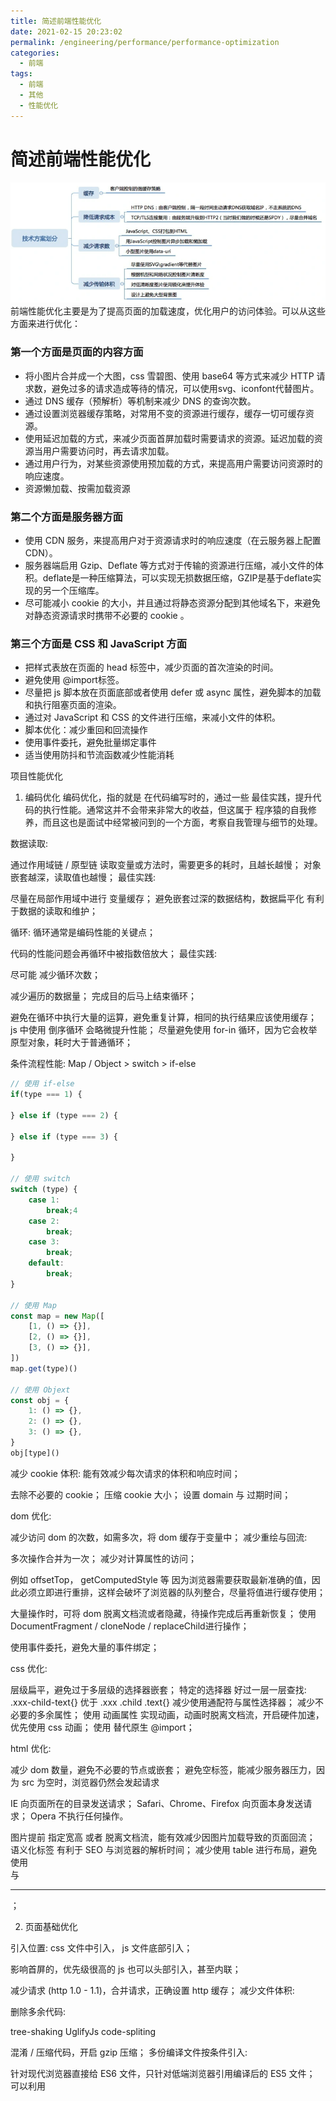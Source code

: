 ```yaml
---
title: 简述前端性能优化
date: 2021-02-15 20:23:02
permalink: /engineering/performance/performance-optimization
categories:
  - 前端
tags:
  - 前端
  - 其他
  - 性能优化
---
```

# 简述前端性能优化

![img](images/performance001.png)
前端性能优化主要是为了提高页面的加载速度，优化用户的访问体验。可以从这些方面来进行优化：

### 第一个方面是页面的内容方面

- 将小图片合并成一个大图，css 雪碧图、使用 base64 等方式来减少 HTTP 请求数，避免过多的请求造成等待的情况，可以使用svg、iconfont代替图片。
- 通过 DNS 缓存（预解析）等机制来减少 DNS 的查询次数。
- 通过设置浏览器缓存策略，对常用不变的资源进行缓存，缓存一切可缓存资源。
- 使用延迟加载的方式，来减少页面首屏加载时需要请求的资源。延迟加载的资源当用户需要访问时，再去请求加载。
- 通过用户行为，对某些资源使用预加载的方式，来提高用户需要访问资源时的响应速度。
- 资源懒加载、按需加载资源

### 第二个方面是服务器方面

- 使用 CDN 服务，来提高用户对于资源请求时的响应速度（在云服务器上配置CDN）。
- 服务器端启用 Gzip、Deflate 等方式对于传输的资源进行压缩，减小文件的体积。deflate是一种压缩算法，可以实现无损数据压缩，GZIP是基于deflate实现的另一个压缩库。
- 尽可能减小 cookie 的大小，并且通过将静态资源分配到其他域名下，来避免对静态资源请求时携带不必要的 cookie 。

### 第三个方面是 CSS 和 JavaScript 方面

- 把样式表放在页面的 head 标签中，减少页面的首次渲染的时间。
- 避免使用 @import标签。
- 尽量把 js 脚本放在页面底部或者使用 defer 或 async 属性，避免脚本的加载和执行阻塞页面的渲染。
- 通过对 JavaScript 和 CSS 的文件进行压缩，来减小文件的体积。
- 脚本优化：减少重回和回流操作
- 使用事件委托，避免批量绑定事件
- 适当使用防抖和节流函数减少性能消耗

项目性能优化
1. 编码优化
编码优化，指的就是 在代码编写时的，通过一些 最佳实践，提升代码的执行性能。通常这并不会带来非常大的收益，但这属于 程序猿的自我修养，而且这也是面试中经常被问到的一个方面，考察自我管理与细节的处理。


数据读取:

通过作用域链 / 原型链 读取变量或方法时，需要更多的耗时，且越长越慢；
对象嵌套越深，读取值也越慢；
最佳实践:

尽量在局部作用域中进行 变量缓存；
避免嵌套过深的数据结构，数据扁平化 有利于数据的读取和维护；





循环: 循环通常是编码性能的关键点；

代码的性能问题会再循环中被指数倍放大；
最佳实践:

尽可能 减少循环次数；

减少遍历的数据量；
完成目的后马上结束循环；


避免在循环中执行大量的运算，避免重复计算，相同的执行结果应该使用缓存；
js 中使用 倒序循环 会略微提升性能；
尽量避免使用 for-in 循环，因为它会枚举原型对象，耗时大于普通循环；





条件流程性能: Map / Object > switch > if-else

```js
// 使用 if-else
if(type === 1) {

} else if (type === 2) {

} else if (type === 3) {

}

// 使用 switch
switch (type) {
	case 1:
		break;4
	case 2:
		break;
	case 3:
		break;
    default:
        break;
}

// 使用 Map
const map = new Map([
	[1, () => {}],
	[2, () => {}],
	[3, () => {}],
])
map.get(type)()

// 使用 Objext
const obj = {
	1: () => {},
	2: () => {},
	3: () => {},
}
obj[type]()
```

减少 cookie 体积: 能有效减少每次请求的体积和响应时间；

去除不必要的 cookie；
压缩 cookie 大小；
设置 domain 与 过期时间；



dom 优化:

减少访问 dom 的次数，如需多次，将 dom 缓存于变量中；
减少重绘与回流:

多次操作合并为一次；
减少对计算属性的访问；

例如 offsetTop， getComputedStyle 等
因为浏览器需要获取最新准确的值，因此必须立即进行重排，这样会破坏了浏览器的队列整合，尽量将值进行缓存使用；


大量操作时，可将 dom 脱离文档流或者隐藏，待操作完成后再重新恢复；
使用DocumentFragment / cloneNode / replaceChild进行操作；


使用事件委托，避免大量的事件绑定；



css 优化:

层级扁平，避免过于多层级的选择器嵌套；
特定的选择器 好过一层一层查找:  .xxx-child-text{} 优于 .xxx .child .text{}
减少使用通配符与属性选择器；
减少不必要的多余属性；
使用 动画属性 实现动画，动画时脱离文档流，开启硬件加速，优先使用 css 动画；
使用 <link> 替代原生 @import；



html 优化:

减少 dom 数量，避免不必要的节点或嵌套；
避免<img src="" />空标签，能减少服务器压力，因为 src 为空时，浏览器仍然会发起请求

IE 向页面所在的目录发送请求；
Safari、Chrome、Firefox 向页面本身发送请求；
Opera 不执行任何操作。


图片提前 指定宽高 或者 脱离文档流，能有效减少因图片加载导致的页面回流；
语义化标签 有利于 SEO 与浏览器的解析时间；
减少使用 table 进行布局，避免使用<br />与<hr />；



2. 页面基础优化

引入位置: css 文件<head>中引入， js 文件<body>底部引入；

影响首屏的，优先级很高的 js 也可以头部引入，甚至内联；


减少请求 (http 1.0 - 1.1)，合并请求，正确设置 http 缓存；
减少文件体积:

删除多余代码:

tree-shaking
UglifyJs
code-spliting


混淆 / 压缩代码，开启 gzip 压缩；
多份编译文件按条件引入:

针对现代浏览器直接给 ES6 文件，只针对低端浏览器引用编译后的 ES5 文件；
可以利用<script type="module"> / <script type="module">进行条件引入用


动态 polyfill，只针对不支持的浏览器引入 polyfill；


图片优化:

根据业务场景，与UI探讨选择 合适质量，合适尺寸；
根据需求和平台，选择 合适格式，例如非透明时可用 jpg；非苹果端，使用 webp；
小图片合成 雪碧图，低于 5K 的图片可以转换成 base64 内嵌；
合适场景下，使用 iconfont 或者 svg；


使用缓存:

浏览器缓存: 通过设置请求的过期时间，合理运用浏览器缓存；
CDN缓存: 静态文件合理使用 CDN 缓存技术；

HTML 放于自己的服务器上；
打包后的图片 / js / css 等资源上传到 CDN 上，文件带上 hash 值；
由于浏览器对单个域名请求的限制，可以将资源放在多个不同域的 CDN 上，可以绕开该限制；


服务器缓存: 将不变的数据、页面缓存到 内存 或 远程存储(redis等) 上；
数据缓存: 通过各种存储将不常变的数据进行缓存，缩短数据的获取时间；



3. 首屏渲染优化

css / js 分割，使首屏依赖的文件体积最小，内联首屏关键 css / js；
非关键性的文件尽可能的 异步加载和懒加载，避免阻塞首页渲染；
使用dns-prefetch / preconnect / prefetch / preload等浏览器提供的资源提示，加快文件传输；
谨慎控制好 Web字体，一个大字体包足够让你功亏一篑；

控制字体包的加载时机；
如果使用的字体有限，那尽可能只将使用的文字单独打包，能有效减少体积；


合理利用 Localstorage / server-worker 等存储方式进行 数据与资源缓存；
分清轻重缓急:

重要的元素优先渲染；
视窗内的元素优先渲染；


服务端渲染(SSR):

减少首屏需要的数据量，剔除冗余数据和请求；
控制好缓存，对数据/页面进行合理的缓存；
页面的请求使用流的形式进行传递；


优化用户感知:

利用一些动画 过渡效果，能有效减少用户对卡顿的感知；
尽可能利用 骨架屏(Placeholder) / Loading 等减少用户对白屏的感知；
动画帧数尽量保证在 30帧 以上，低帧数、卡顿的动画宁愿不要；
js 执行时间避免超过 100ms，超过的话就需要做:

寻找可 缓存 的点；
任务的 分割异步 或 web worker 执行；


